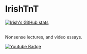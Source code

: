 # IrishTnT
[![Irish's GitHub stats](https://github-readme-stats.vercel.app/api?username=irishtnt)](https://github.com/anuraghazra/github-readme-stats)

<br>Nonsense lectures, and video essays.
<div id="badges">
  <a href="https://www.youtube.com/channel/UCIC4iJ6fosvqk2GJ138qJ2A">
    <img src="https://img.shields.io/badge/YouTube-red?style=for-the-badge&logo=youtube&logoColor=white" alt="Youtube Badge"/>
  </a>
  

